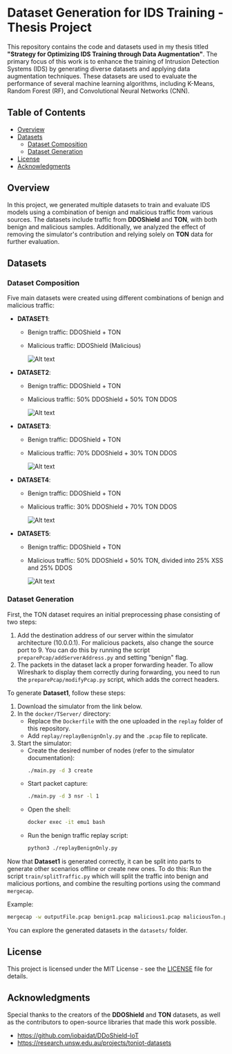 # Dataset Generation for IDS Training - Thesis Project

This repository contains the code and datasets used in my thesis titled **"Strategy for Optimizing IDS Training through Data Augmentation"**. The primary focus of this work is to enhance the training of Intrusion Detection Systems (IDS) by generating diverse datasets and applying data augmentation techniques. These datasets are used to evaluate the performance of several machine learning algorithms, including K-Means, Random Forest (RF), and Convolutional Neural Networks (CNN).

## Table of Contents

- [Overview](#overview)
- [Datasets](#datasets)
  - [Dataset Composition](#dataset-composition)
  - [Dataset Generation](#dataset-generation)
- [License](#license)
- [Acknowledgments](#acknowledgments)

## Overview

In this project, we generated multiple datasets to train and evaluate IDS models using a combination of benign and malicious traffic from various sources. The datasets include traffic from **DDOShield** and **TON**, with both benign and malicious samples. Additionally, we analyzed the effect of removing the simulator's contribution and relying solely on **TON** data for further evaluation.

## Datasets

### Dataset Composition

Five main datasets were created using different combinations of benign and malicious traffic:

- **DATASET1**: 
  - Benign traffic: DDOShield + TON
  - Malicious traffic: DDOShield (Malicious)
  
    ![Alt text](images/composizione_DATASET_1.png)

- **DATASET2**: 
  - Benign traffic: DDOShield + TON
  - Malicious traffic: 50% DDOShield + 50% TON DDOS
  
    ![Alt text](images/composizione_DATASET_2.png)

- **DATASET3**: 
  - Benign traffic: DDOShield + TON
  - Malicious traffic: 70% DDOShield + 30% TON DDOS
  
    ![Alt text](images/composizione_DATASET_3.png)

- **DATASET4**: 
  - Benign traffic: DDOShield + TON
  - Malicious traffic: 30% DDOShield + 70% TON DDOS
  
    ![Alt text](images/composizione_DATASET_4.png)

- **DATASET5**: 
  - Benign traffic: DDOShield + TON
  - Malicious traffic: 50% DDOShield + 50% TON, divided into 25% XSS and 25% DDOS
  
    ![Alt text](images/composizione_DATASET_5.png)

### Dataset Generation

First, the TON dataset requires an initial preprocessing phase consisting of two steps: 
1. Add the destination address of our server within the simulator architecture (10.0.0.1). For malicious packets, also change the source port to 9. You can do this by running the script `preparePcap/addServerAddress.py` and setting "benign" flag.
2. The packets in the dataset lack a proper forwarding header. To allow Wireshark to display them correctly during forwarding, you need to run the `preparePcap/modifyPcap.py` script, which adds the correct headers.

To generate **Dataset1**, follow these steps:

1. Download the simulator from the link below.
2. In the `docker/TServer/` directory:
   - Replace the `Dockerfile` with the one uploaded in the `replay` folder of this repository.
   - Add `replay/replayBenignOnly.py` and the `.pcap` file to replicate.
3. Start the simulator:
   - Create the desired number of nodes (refer to the simulator documentation):
     ```bash
     ./main.py -d 3 create
     ```
   - Start packet capture:
     ```bash
     ./main.py -d 3 nsr -l 1
     ```
   - Open the shell:
     ```bash
     docker exec -it emu1 bash
     ```
   - Run the benign traffic replay script:
     ```bash
     python3 ./replayBenignOnly.py
     ```

Now that **Dataset1** is generated correctly, it can be split into parts to generate other scenarios offline or create new ones. To do this:
Run the script `train/splitTraffic.py` which will split the traffic into benign and malicious portions, and combine the resulting portions using the command `mergecap`.

Example:
```bash
mergecap -w outputFile.pcap benign1.pcap malicious1.pcap maliciousTon.pcap
```

You can explore the generated datasets in the `datasets/` folder.
## License

This project is licensed under the MIT License - see the [LICENSE](LICENSE) file for details.

## Acknowledgments

Special thanks to the creators of the **DDOShield** and **TON** datasets, as well as the contributors to open-source libraries that made this work possible.

- https://github.com/iobaidat/DDoShield-IoT
- https://research.unsw.edu.au/projects/toniot-datasets
